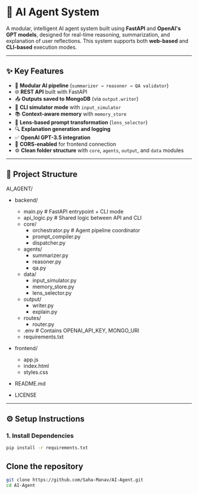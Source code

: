 # 🧠 AI Agent System

A modular, intelligent AI agent system built using **FastAPI** and **OpenAI's GPT models**, designed for real-time reasoning, summarization, and explanation of user reflections. This system supports both **web-based** and **CLI-based** execution modes.

---

## ✨ Key Features

- 🧩 **Modular AI pipeline** (`summarizer → reasoner → QA validator`)
- 🌐 **REST API** built with FastAPI
- 📤 **Outputs saved to MongoDB** (via `output.writer`)
- 🧪 **CLI simulator mode** with `input_simulator`
- 📚 **Context-aware memory** with `memory_store`
- 🧠 **Lens-based prompt transformation** (`lens_selector`)
- 🔍 **Explanation generation and logging**
- ✅ **OpenAI GPT-3.5 integration**
- 🔌 **CORS-enabled** for frontend connection
- ⚙️ **Clean folder structure** with `core`, `agents`, `output`, and `data` modules

---

## 📂 Project Structure

AI_AGENT/
- backend/
  - main.py  # FastAPI entrypoint + CLI mode
  - api_logic.py  # Shared logic between API and CLI
  - core/
    - orchestrator.py # Agent pipeline coordinator
    - prompt_compiler.py
    - dispatcher.py
  - agents/
    - summarizer.py
    - reasoner.py
    - qa.py
  - data/
    - input_simulator.py
    - memory_store.py
    - lens_selector.py
  - output/
    - writer.py
    - explain.py
  - routes/
    - router.py
  - .env  # Contains OPENAI_API_KEY, MONGO_URI
  - requirements.txt
   
- frontend/
    - app.js 
    - index.html
    - styles.css
 
- README.md
- LICENSE
---

## ⚙️ Setup Instructions

### 1. Install Dependencies

```bash
pip install -r requirements.txt
```
##  Clone the repository

```bash
git clone https://github.com/Saha-Manav/AI-Agent.git
cd AI-Agent
